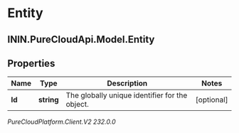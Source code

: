 # Entity

## ININ.PureCloudApi.Model.Entity

## Properties

|Name | Type | Description | Notes|
|------------ | ------------- | ------------- | -------------|
| **Id** | **string** | The globally unique identifier for the object. | [optional] |



_PureCloudPlatform.Client.V2 232.0.0_
